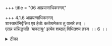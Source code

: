 +++
title = "06 आप्रयाणाधिकरणम्"

+++
4.1.6 आप्रयाणाधिकरणम्  
शास्त्रार्थनिर्वृत्तित एव हेतोः कर्तव्यमेकत्र तु वासरे तत् ।  
एतन्न संसिद्ध्यति 'यावदायुः' इत्येव शब्दात् विधितश्च तस्य ।। 6 ।।

<details><summary>टीका</summary>

4.1.6 आप्रयाणाधिकरणम् The prima facie view is : it is sufficient to perform meditation only for a day as it would satisfy the requirements of the scriptural injuction. This contention is wrong because meditation is to be continued till the time of death as there is the specific statement which declare 'thus meditating throughout one`s life one attains Brahman'.1 Notes : 1. छान्द् Up., VIII.xv.1.
</details>

